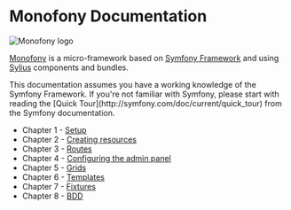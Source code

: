 # Monofony Documentation

![Monofony logo](https://monofony.readthedocs.io/en/latest/_images/doc_logo.png)

[Monofony](https://www.monofony.com) is a micro-framework based on
[Symfony Framework](http://symfony.com) and using [Sylius](https://sylius.com) components and bundles.

<div markdown="1" class="block-note">
This documentation assumes you have a working knowledge of the Symfony
Framework. If you're not familiar with Symfony, please start with reading the [Quick Tour](http://symfony.com/doc/current/quick_tour) from the Symfony documentation.
</div>

* Chapter 1 - [Setup](setup.md)
* Chapter 2 - [Creating resources](resources.md)
* Chapter 3 - [Routes](routes.md)
* Chapter 4 - [Configuring the admin panel](admin-panel.md)
* Chapter 5 - [Grids](grids.md)
* Chapter 6 - [Templates](templates.md)
* Chapter 7 - [Fixtures](fixtures.md)
* Chapter 8 - [BDD](bdd.md)
